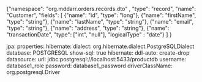 {"namespace": "org.mddarr.orders.records.dto" ,
 "type": "record",
 "name": "Customer",
 "fields": [
     {"name": "id", "type": "long"},
     {"name": "firstName", "type": "string"},
     {"name": "lastName", "type": "string"},
     {"name": "email", "type": "string"},
     {"name": "address", "type": "string"},
    {"name": "transactionDate", "type": ["int", "null"], "logicalType" : "date"}
 ]
}


  jpa:
    properties:
      hibernate:
        dialect: org.hibernate.dialect.PostgreSQLDialect
    database: POSTGRESQL
    show-sql: true
    hibernate:
      ddl-auto: create-drop
  datasource:
    url: jdbc:postgresql://localhost:5433/productdb
    username: database1_role
    password: database1_password
    driverClassName: org.postgresql.Driver



